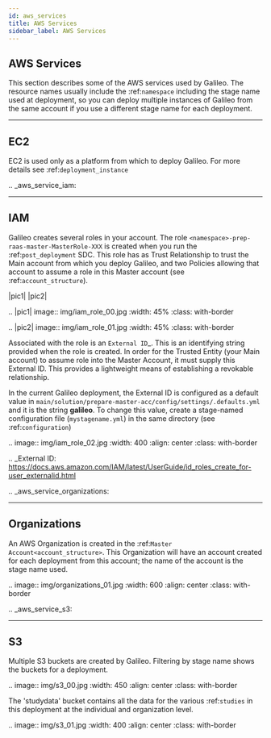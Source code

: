 ```yaml
---
id: aws_services
title: AWS Services
sidebar_label: AWS Services
---
```


## AWS Services

This section describes some of the AWS services used by Galileo.  The resource names usually include the :ref:`namespace` including the stage name used at deployment, so you can deploy multiple instances of Galileo from the same account if you use a different stage name for each deployment.

---------------------
EC2
---------------------

EC2 is used only as a platform from which to deploy Galileo.  For more details see :ref:`deployment_instance`


.. _aws_service_iam:

---------------------
IAM
---------------------

Galileo creates several roles in your account. The role ``<namespace>-prep-raas-master-MasterRole-XXX`` is created when you run the :ref:`post_deployment` SDC.  This role has as Trust Relationship to trust the Main account from which you deploy Galileo, and two Policies allowing that account to assume a role in this Master account (see :ref:`account_structure`).

|pic1|  |pic2|

.. |pic1| image:: img/iam_role_00.jpg
   :width: 45%
   :class: with-border

.. |pic2| image:: img/iam_role_01.jpg
   :width: 45%
   :class: with-border

Associated with the role is an `External ID`_.  This is an identifying string provided when the role is created.  In order for the Trusted Entity (your Main account) to assume role into the Master Account, it must supply this External ID.  This provides a lightweight means of establishing a revokable relationship.  

In the current Galileo deployment, the External ID is configured as a default value in ``main/solution/prepare-master-acc/config/settings/.defaults.yml`` and it is the string **galileo**.  To change this value, create a stage-named configuration file (``mystagename.yml``) in the same directory (see :ref:`configuration`)

.. image:: img/iam_role_02.jpg
   :width: 400
   :align: center
   :class: with-border

.. _External ID: https://docs.aws.amazon.com/IAM/latest/UserGuide/id_roles_create_for-user_externalid.html

.. _aws_service_organizations:

---------------------
Organizations
---------------------

An AWS Organization is created in the :ref:`Master Account<account_structure>`.  This Organization will have an account created for each deployment from this account; the name of the account is the stage name used.

.. image:: img/organizations_01.jpg
   :width: 600
   :align: center
   :class: with-border

.. _aws_service_s3:

---------------------
S3
---------------------

Multiple S3 buckets are created by Galileo.  Filtering by stage name shows the buckets for a deployment.

.. image:: img/s3_00.jpg
   :width: 450
   :align: center
   :class: with-border

The 'studydata' bucket contains all the data for the various :ref:`studies` in this deployment at the individual and organization level.

.. image:: img/s3_01.jpg
   :width: 400
   :align: center
   :class: with-border
